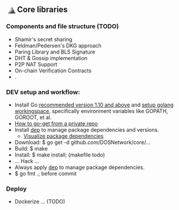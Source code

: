 ## <img align="left" width=30 src="media/logo-white.jpg"> Core libraries

### Components and file structure (TODO)
- Shamir's secret sharing 
- Feldman/Pedersen's DKG approach
- Paring Library and BLS Signature
- DHT & Gossip implementation
- P2P NAT Support
- On-chain Verification Contracts
- .


### DEV setup and workflow:
- Install Go [recommended version 1.10 and above](https://blog.golang.org/go1.10) and [setup golang workingspace](https://golang.org/doc/install), specifically environment variables like GOPATH, GOROOT, et al.
- [How to go-get from a private repo](https://blog.wilianto.com/go-get-from-private-repository.html)
- Install [dep](https://github.com/golang/dep) to manage package dependencies and versions.
  - [Visualize package dependencies](https://golang.github.io/dep/docs/daily-dep.html#visualizing-dependencies)
- Download: $ go get -d github.com/DOSNetwork/core/...
- Build: $ make
- Install: $ make install; (makefile todo) 
- ... Hack ...
- Always apply [dep](https://golang.github.io/dep/docs/daily-dep.html#key-takeaways) to manage package dependencies.
- $ go fmt .; before commit




### Deploy 
- Dockerize ... (TODO)

